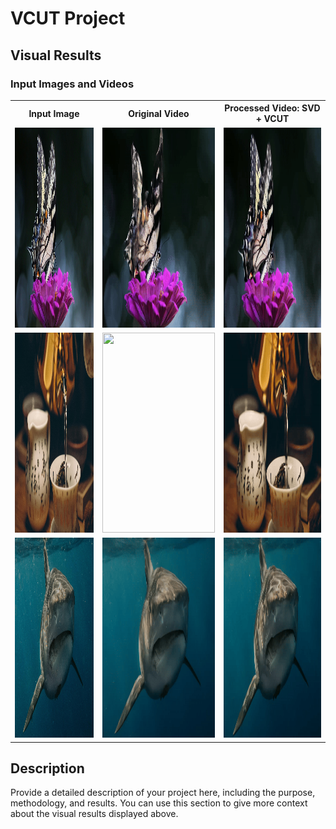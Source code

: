 # VCUT Project

## Visual Results

### Input Images and Videos

<table>
  <tr>
    <th>Input Image</th>
    <th>Original Video</th>
    <th>Processed Video: SVD + VCUT</th>
  </tr>
  <tr>
    <td><img src="contents/a_butterfly_sits_on_top_of_a_purple_flower.jpg" width="180px" height="320px"></td>
    <td><img src="contents/a_butterfly_sits_on_top_of_a_purple_flower_2_original_14frame.gif" width="180px" height="320px"></td>
    <td><img src="contents/a_butterfly_sits_on_top_of_a_purple_flower_2_vcut17_14frame.gif" width="180px" height="320px"></td>
  </tr>
  <tr>
    <td><img src="contents/a_person_is_pouring_water_into_a_teacup.jpg" width="180px" height="320px"></td>
    <td><img src="contents/a_person_is_pouring_water_into_a_teacup_0_original_14frame.gif" width="180px" height="320px"></td>
    <td><img src="contents/a_person_is_pouring_water_into_a_teacup_0_vcut17_14frame.gif" width="180px" height="320px"></td>
  </tr>
  <tr>
    <td><img src="contents/a_great_white_shark_swimming_in_the_ocean.jpg" width="180px" height="320px"></td>
    <td><img src="contents/a_great_white_shark_swimming_in_the_ocean_2_orig_14_frame.gif" width="180px" height="320px"></td>
    <td><img src="contents/a_great_white_shark_swimming_in_the_ocean_2_vcut17_14frame.gif" width="180px" height="320px"></td>
  </tr>
</table>

## Description

Provide a detailed description of your project here, including the purpose, methodology, and results. You can use this section to give more context about the visual results displayed above.
